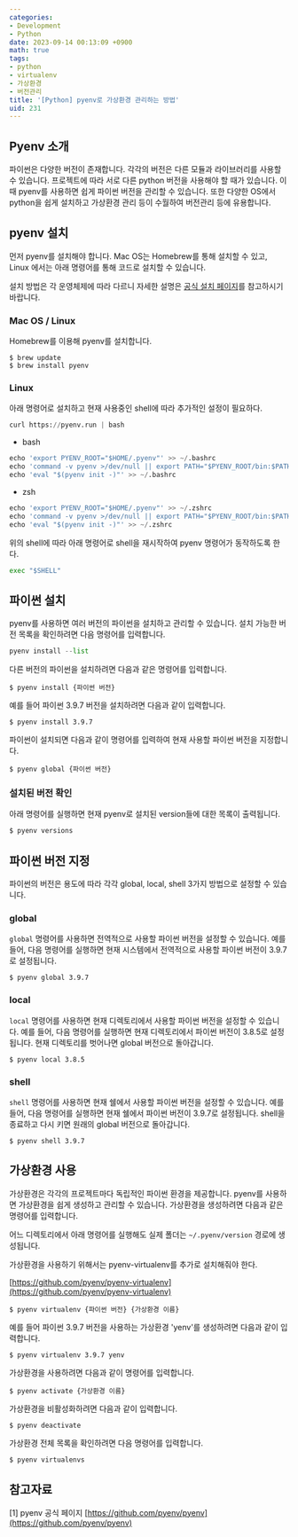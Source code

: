 ```yaml
---
categories:
- Development
- Python
date: 2023-09-14 00:13:09 +0900
math: true
tags:
- python
- virtualenv
- 가상환경
- 버전관리
title: '[Python] pyenv로 가상환경 관리하는 방법'
uid: 231
---
```


## Pyenv 소개

파이썬은 다양한 버전이 존재합니다. 각각의 버전은 다른 모듈과 라이브러리를 사용할 수 있습니다. 프로젝트에 따라 서로 다른 python 버전을 사용해야 할 때가 있습니다. 이때 pyenv를 사용하면 쉽게 파이썬 버전을 관리할 수 있습니다. 또한 다양한 OS에서 python을 쉽게 설치하고 가상환경 관리 등이 수월하여 버전관리 등에 유용합니다. 

## pyenv 설치

먼저 pyenv를 설치해야 합니다. Mac OS는 Homebrew를 통해 설치할 수 있고, Linux 에서는 아래 명령어를 통해 코드로 설치할 수 있습니다.

설치 방법은 각 운영체제에 따라 다르니 자세한 설명은 [공식 설치 페이지](https://github.com/pyenv/pyenv)를 참고하시기 바랍니다.

### Mac OS / Linux

Homebrew를 이용해 pyenv를 설치합니다.

```
$ brew update
$ brew install pyenv
```

### Linux

아래 명령어로 설치하고 현재 사용중인 shell에 따라 추가적인 설정이 필요하다.

```python
curl https://pyenv.run | bash
```

- bash

```python
echo 'export PYENV_ROOT="$HOME/.pyenv"' >> ~/.bashrc
echo 'command -v pyenv >/dev/null || export PATH="$PYENV_ROOT/bin:$PATH"' >> ~/.bashrc
echo 'eval "$(pyenv init -)"' >> ~/.bashrc
```

- zsh

```python
echo 'export PYENV_ROOT="$HOME/.pyenv"' >> ~/.zshrc
echo 'command -v pyenv >/dev/null || export PATH="$PYENV_ROOT/bin:$PATH"' >> ~/.zshrc
echo 'eval "$(pyenv init -)"' >> ~/.zshrc
```

위의 shell에 따라 아래 명령어로 shell을 재시작하여 pyenv 명령어가 동작하도록 한다.

```python
exec "$SHELL"
```

## 파이썬 설치

pyenv를 사용하면 여러 버전의 파이썬을 설치하고 관리할 수 있습니다. 설치 가능한 버전 목록을 확인하려면 다음 명령어를 입력합니다.

```python
pyenv install --list
```

 다른 버전의 파이썬을 설치하려면 다음과 같은 명령어를 입력합니다.

```
$ pyenv install {파이썬 버전}
```

예를 들어 파이썬 3.9.7 버전을 설치하려면 다음과 같이 입력합니다.

```
$ pyenv install 3.9.7
```

파이썬이 설치되면 다음과 같이 명령어를 입력하여 현재 사용할 파이썬 버전을 지정합니다.

```
$ pyenv global {파이썬 버전}
```

### 설치된 버전 확인

아래 명령어를 실행하면 현재 pyenv로 설치된 version들에 대한 목록이 출력됩니다.

```python
$ pyenv versions
```

## 파이썬 버전 지정

파이썬의 버전은 용도에 따라 각각 global, local, shell 3가지 방법으로 설정할 수 있습니다. 

### global

`global` 명령어를 사용하면 전역적으로 사용할 파이썬 버전을 설정할 수 있습니다. 예를 들어, 다음 명령어를 실행하면 현재 시스템에서 전역적으로 사용할 파이썬 버전이 3.9.7로 설정됩니다.

```
$ pyenv global 3.9.7
```

### local

`local` 명령어를 사용하면 현재 디렉토리에서 사용할 파이썬 버전을 설정할 수 있습니다. 예를 들어, 다음 명령어를 실행하면 현재 디렉토리에서 파이썬 버전이 3.8.5로 설정됩니다. 현재 디렉토리를 벗어나면 global 버전으로 돌아갑니다.

```
$ pyenv local 3.8.5
```

### shell

`shell` 명령어를 사용하면 현재 쉘에서 사용할 파이썬 버전을 설정할 수 있습니다. 예를 들어, 다음 명령어를 실행하면 현재 쉘에서 파이썬 버전이 3.9.7로 설정됩니다. shell을 종료하고 다시 키면 원래의 global 버전으로 돌아갑니다.

```
$ pyenv shell 3.9.7
```

## 가상환경 사용

가상환경은 각각의 프로젝트마다 독립적인 파이썬 환경을 제공합니다. pyenv를 사용하면 가상환경을 쉽게 생성하고 관리할 수 있습니다. 가상환경을 생성하려면 다음과 같은 명령어를 입력합니다.

어느 디렉토리에서 아래 명령어를 실행해도 실제 폴더는 `~/.pyenv/version` 경로에 생성됩니다.

가상환경을 사용하기 위해서는 pyenv-virtualenv를 추가로 설치해줘야 한다.

[https://github.com/pyenv/pyenv-virtualenv](https://github.com/pyenv/pyenv-virtualenv)

```
$ pyenv virtualenv {파이썬 버전} {가상환경 이름}
```

예를 들어 파이썬 3.9.7 버전을 사용하는 가상환경 'yenv'를 생성하려면 다음과 같이 입력합니다.

```
$ pyenv virtualenv 3.9.7 yenv
```

가상환경을 사용하려면 다음과 같이 명령어를 입력합니다.

```
$ pyenv activate {가상환경 이름}
```

가상환경을 비활성화하려면 다음과 같이 입력합니다.

```
$ pyenv deactivate
```

가상환경 전체 목록을 확인하려면 다음 명령어를 입력합니다.

```python
$ pyenv virtualenvs
```

## 참고자료

[1] pyenv 공식 페이지 [https://github.com/pyenv/pyenv](https://github.com/pyenv/pyenv)